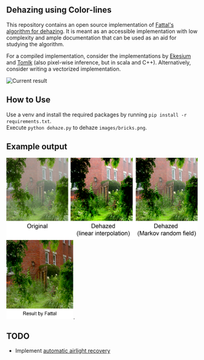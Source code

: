 ## Dehazing using Color-lines
This repository contains an open source implementation of [Fattal's algorithm for dehazing](https://www.cse.huji.ac.il/~raananf/projects/dehaze_cl/). 
It is meant as an accessible implementation with low complexity and ample documentation that can be used as an aid for studying the algorithm.   
  
For a compiled implementation, consider the implementations by [Ekesium](https://github.com/ekexium/dehazing-using-color-lines) and [Tomlk](https://github.com/Tomlk/Dehazing-with-Color-Lines) (also pixel-wise inference, but in scala and C++). Alternatively, consider writing a vectorized implementation. 

![Current result](images/dehaze.gif)

## How to Use 
Use a venv and install the required packages by running `pip install -r requirements.txt`.    
Execute `python dehaze.py` to dehaze `images/bricks.png`. 

## Example output
![example output](images/example.png)
<img src="images/fattal_result.png" width="35%">.

## TODO 
* Implement [automatic airlight recovery](https://www.cse.huji.ac.il/~raananf/projects/atm_light/)
